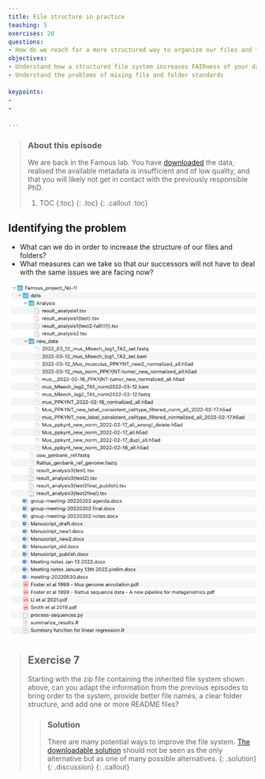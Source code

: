 ```yaml
---
title: File structure in practice 
teaching: 5
exercises: 20
questions:
- How do we reach for a more structured way to organize our files and folders?
objectives:
- Understand how a structured file system increases FAIRness of your data 
- Understand the problems of mixing file and folder standards

keypoints:
- 
- 

---
```

[File_system]: ../fig/example-file-structure/Initial_file_system.png

> ### About this episode
> 
> We are back in the Famous lab. You have [downloaded](../data/Famous_project_No-1!.zip) the data, realised the available metadata is insufficient and of low quality, and that you will likely not get in contact with the previously responsible PhD. 
> 1. TOC
> {:toc}
> {: .toc}
{: .callout .toc}

## Identifying the problem
* What can we do in order to increase the structure of our files and folders?
* What measures can we take so that our successors will not have to deal with the same issues we are facing now? 


![File_system][File_system]

> ## Exercise 7
> Starting with the zip file containing the inherited file system shown above, can you adapt the information from the previous episodes to bring order to the system, provide better file names, a clear folder structure, and add one or more README files?
>
>> ### Solution
>> There are many potential ways to improve the file system. [The downloadable solution](../data/Famous_project_in_order.zip) should not be seen as the only alternative but as one of many possible alternatives. 
> {: .solution}
{: .discussion}
{: .callout}
